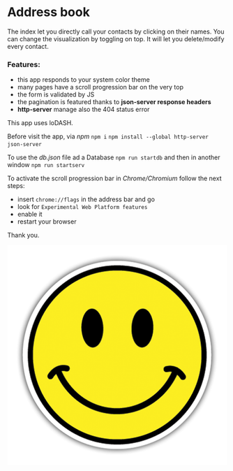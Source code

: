# Address book

The index let you directly call your contacts by clicking on their names.
You can change the visualization by toggling on top. It will let you delete/modify every contact.

### Features:

- this app responds to your system color theme
- many pages have a scroll progression bar on the very top
- the form is validated by JS
- the pagination is featured thanks to **json-server response headers**
- **http-server** manage also the 404 status error

This app uses loDASH.

Before visit the app, via _npm_
`npm i`
`npm install --global http-server json-server`

To use the _db.json_ file ad a Database
`npm run startdb`
and then in another window
`npm run startserv`

To activate the scroll progression bar in _Chrome/Chromium_ follow the next steps:

- insert `chrome://flags` in the address bar and go
- look for `Experimental Web Platform features`
- enable it
- restart your browser

Thank you.

![Smile](/assets/images/smile.png "Smile")

